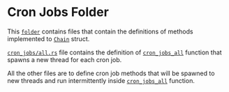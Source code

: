# Cron Jobs Folder

This [`folder`](https://github.com/testnetrunn/explorer-backend/tree/main/src/cron_jobs) contains files that contain the definitions of methods implemented to [`Chain`](https://github.com/testnetrunn/explorer-backend/blob/main/src/chain.rs#L7) struct.

[`cron_jobs/all.rs`](https://github.com/testnetrunn/explorer-backend/blob/main/src/cron_jobs/all.rs) file contains the definition of [`cron_jobs_all`](https://github.com/testnetrunn/explorer-backend/blob/main/src/cron_jobs/all.rs#L7) function that spawns a new thread for each cron job.

All the other files are to define cron job methods that will be spawned to new threads and run intermittently inside [`cron_jobs_all`](https://github.com/testnetrunn/explorer-backend/blob/main/src/cron_jobs/all.rs#L7) function.
